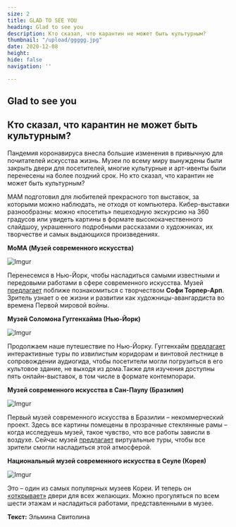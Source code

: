 ```yaml
---
size: 2
title: GLAD TO SEE YOU
heading: Glad to see you
description: Кто сказал, что карантин не может быть культурным?
thumbnail: "/upload/ggggg.jpg"
date: 2020-12-08
height: 
hide: false
navigation: ''

---
```

## Glad to see you

Кто сказал, что карантин не может быть культурным?
-----------

Пандемия коронавируса внесла большие изменения в привычную для почитателей искусства жизнь. Музеи по всему миру вынуждены были закрыть двери для посетителей, многие культурные и арт-ивенты были перенесены на более поздний срок. Но кто сказал, что карантин не может быть культурным?

MAM подготовил для любителей прекрасного топ выставок, за которыми можно наблюдать, не отходя от компьютера. Кибер-выставки разнообразны: можно «посетить» пешеходную экскурсию на 360 градусов или увидеть картины в формате высококачественного слайдшоу, украшенного подробными рассказами о художниках, их творчестве и самых выдающихся произведениях.

**MoMA (Музей современного искусства)**

![Imgur](https://i.imgur.com/LsQzRg0.jpg)

Перенесемся в Нью-Йорк, чтобы насладиться самыми известными и передовыми работами в сфере современного искусства. Музей [предлагает](https://artsandculture.google.com/partner/moma-the-museum-of-modern-art) поближе познакомиться с творчеством **Софи Торпер-Арп**. Зритель узнает о ее жизни и развитии как художницы-авангардиста во времена Первой мировой войны. 

**Музей Соломона Гуггенхайма (Нью-Йорк)**

![Imgur](https://i.imgur.com/eZYSGfz.png)

Продолжаем наше путешествие по Нью-Йорку. Гуггенхайм [предлагает](https://artsandculture.google.com/partner/solomon-r-guggenheim-museum?date%5C=1996) интерактивные туры по извилистым коридорам и винтовой лестнице в сопровождении аудиогида, чтобы посетители могли погрузиться в его культовое здание, не выходя из дома.Также для изучения доступны пять онлайн-выставок, в том числе в формате контемпорари.

**Музей современного искусства в Сан-Паулу (Бразилия)**

![Imgur](https://i.imgur.com/7jC88fF.jpg)

Первый музей современного искусства в Бразилии – некоммерческий проект. Здесь все картины помещены в прозрачные стеклянные рамы – когда исследуешь музей, такое чувство, что все работы зависли в воздухе. Сейчас музей [предлагает](https://artsandculture.google.com/partner/masp?hl=en) виртуальные туры, чтобы все зрители смогли насладиться этой атмосферой. 

**Национальный музей современного искусства в Сеуле (Корея)**

![Imgur](https://i.imgur.com/NnXkrwC.jpg)

Это – один из самых популярных музеев Кореи. И теперь он [«открывает»](https://artsandculture.google.com/partner/national-museum-of-modern-and-contemporary-art-korea?hl=en) двери для всех желающих. Можно прогуляться по всем шести этажам и насладиться работами, представленными в музее. 

**Текст:** Эльмина Свитолина 
